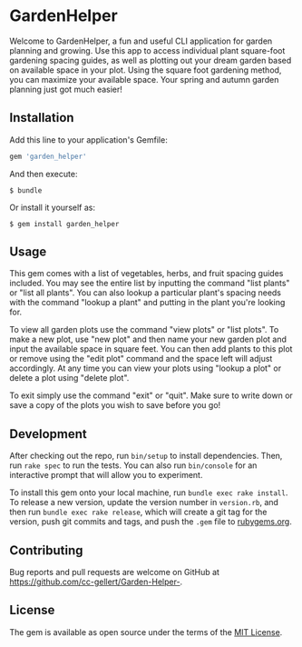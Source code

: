 # GardenHelper

Welcome to GardenHelper, a fun and useful CLI application for garden planning and growing. Use this app to access individual plant square-foot gardening spacing guides, as well as plotting out your dream garden based on available space in your plot. Using the square foot gardening method, you can maximize your available space. Your spring and autumn garden planning just got much easier! 

## Installation

Add this line to your application's Gemfile:

```ruby
gem 'garden_helper'
```

And then execute:

    $ bundle

Or install it yourself as:

    $ gem install garden_helper

## Usage

This gem comes with a list of vegetables, herbs, and fruit spacing guides included. You may see the entire list by inputting the command "list plants" or "list all plants". You can also lookup a particular plant's spacing needs with the command "lookup a plant" and putting in the plant you're looking for. 

To view all garden plots use the command "view plots" or "list plots". To make a new plot, use "new plot" and then name your new garden plot and input the available space in square feet. You can then add plants to this plot or remove using the "edit plot" command and the space left will adjust accordingly. At any time you can view your plots using "lookup a plot" or delete a plot using "delete plot". 

To exit simply use the command "exit" or "quit". Make sure to write down or save a copy of the plots you wish to save before you go!  

## Development

After checking out the repo, run `bin/setup` to install dependencies. Then, run `rake spec` to run the tests. You can also run `bin/console` for an interactive prompt that will allow you to experiment.

To install this gem onto your local machine, run `bundle exec rake install`. To release a new version, update the version number in `version.rb`, and then run `bundle exec rake release`, which will create a git tag for the version, push git commits and tags, and push the `.gem` file to [rubygems.org](https://rubygems.org).

## Contributing

Bug reports and pull requests are welcome on GitHub at https://github.com/cc-gellert/Garden-Helper-.

## License

The gem is available as open source under the terms of the [MIT License](https://opensource.org/licenses/MIT).
